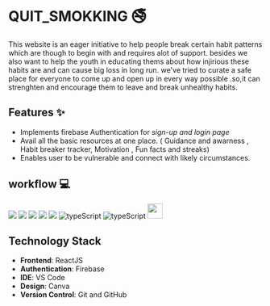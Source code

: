 # QUIT_SMOKKING 🚭

 This website is an eager initiative to help people break certain habit patterns which are though to begin with and requires alot of support.
besides we also want to help the youth in educating thems about how injirious these habits are and can cause big loss in long run.
we've tried to curate a safe place for everyone to come up and open up in every way possible .so,it can strenghten and encourage them to leave and break unhealthy habits.

## Features ✨
- Implements firebase Authentication for *sign-up and login page*
- Avail all the basic resources at one place. (  Guidance and awarness , Habit breaker tracker, Motivation , Fun facts and streaks)
- Enables user to be vulnerable and connect with likely circumstances.

## workflow 💻


<img src="https://img.shields.io/badge/html5%20-%23E34F26.svg?&style=for-the-badge&logo=html5&logoColor=white"/> <img src="https://img.shields.io/badge/css3%20-%231572B6.svg?&style=for-the-badge&logo=css3&logoColor=white"/> <img src="https://img.shields.io/badge/javascript%20-%23323330.svg?&style=for-the-badge&logo=javascript&logoColor=%23F7DF1E"/>  <img src="https://img.shields.io/badge/bootstrap%20-%23563D7C.svg?&style=for-the-badge&logo=bootstrap&logoColor=white"/> <img src="https://img.shields.io/badge/github%20-%23121011.svg?&style=for-the-badge&logo=github&logoColor=white"/> <img  src="https://img.shields.io/badge/Node.js-43853D?style=for-the-badge&logo=node.js&logoColor=white" alt="typeScript" > <img  src="https://img.shields.io/badge/React-20232A?style=for-the-badge&logo=react&logoColor=61DAFB" alt="typeScript" >  <img height="30"  src="https://img.shields.io/badge/-Firebase-05122A?style=flat-square&logo=Firebase">

## Technology Stack
- **Frontend**: ReactJS
- **Authentication**: Firebase
- **IDE**: VS Code
- **Design**: Canva
- **Version Control**: Git and GitHub 









 







